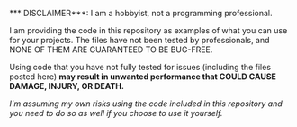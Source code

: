 *** DISCLAIMER***: I am a hobbyist, not a programming professional.

I am providing the code in this repository as examples of what you can use for your projects.
The files have not been tested by professionals, and NONE OF THEM ARE GUARANTEED TO BE BUG-FREE.

Using code that you have not fully tested for issues (including the files posted here) **may result
in unwanted performance that COULD CAUSE DAMAGE, INJURY, OR DEATH.**

*I'm assuming my own risks using the code included in this repository and you need to do so as well if you
choose to use it yourself.*
